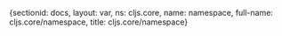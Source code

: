 {sectionid: docs, layout: var, ns: cljs.core, name: namespace, full-name: cljs.core/namespace,
  title: cljs.core/namespace}

